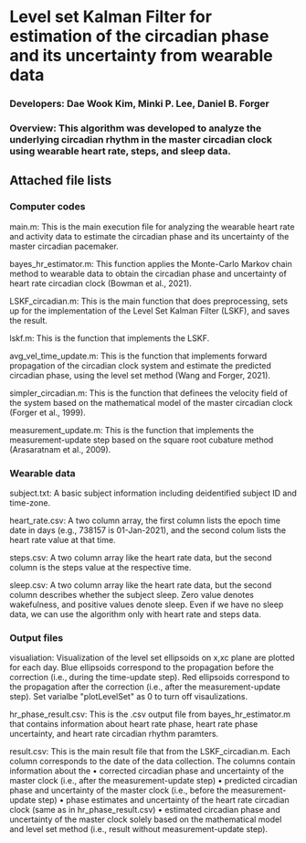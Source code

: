# Level set Kalman Filter for estimation of the circadian phase and its uncertainty from wearable data
### Developers: Dae Wook Kim, Minki P. Lee, Daniel B. Forger
### Overview: This algorithm was developed to analyze the underlying circadian rhythm in the master circadian clock using wearable heart rate, steps, and sleep data.

## Attached file lists
### Computer codes
main.m: This is the main execution file for analyzing the wearable heart rate and activity data to estimate the circadian phase and its uncertainty of the master circadian pacemaker.

bayes_hr_estimator.m: This function applies the Monte-Carlo Markov chain method to wearable data to obtain the circadian phase and uncertainty of heart rate circadian clock (Bowman et al., 2021). 

LSKF_circadian.m: This is the main function that does preprocessing, sets up for the implementation of the Level Set Kalman Filter (LSKF), and saves the result.

lskf.m: This is the function that implements the LSKF.

avg_vel_time_update.m: This is the function that implements forward propagation of the circadian clock system and estimate the predicted circadian phase, using the level set method (Wang and Forger, 2021).

simpler_circadian.m: This is the function that definees the velocity field of the system based on the mathematical model of the master circadian clock (Forger et al., 1999).

measurement_update.m: This is the function that implements the measurement-update step based on the square root cubature method (Arasaratnam et al., 2009).

### Wearable data
subject.txt: A basic subject information including deidentified subject ID and time-zone.

heart_rate.csv: A two column array, the first column lists the epoch time date in days (e.g., 738157 is 01-Jan-2021), and the second colum lists the heart rate value at that time.

steps.csv: A two column array like the heart rate data, but the second column is the steps value at the respective time.

sleep.csv: A two column array like the heart rate data, but the second column describes whether the subject sleep. Zero value denotes wakefulness, and positive values denote sleep. Even if we have no sleep data, we can use the algorithm only with heart rate and steps data.

### Output files
visualiation: Visualization of the level set ellipsoids on x,xc plane are plotted for each day. Blue ellipsoids correspond to the propagation before the correction (i.e., during the time-update step). Red ellipsoids correspond to the propagation after the correction (i.e., after the measurement-update step). Set varialbe "plotLevelSet" as 0 to turn off visaulizations.

hr_phase_result.csv: This is the .csv output file from bayes_hr_estimator.m that contains information about heart rate phase, heart rate phase uncertainty, and heart rate circadian rhythm paramters.

result.csv: This is the main result file that from the LSKF_circadian.m. Each column corresponds to the date of the data collection. The columns contain information about the 
• corrected circadian phase and uncertainty of the master clock (i.e., after the measurement-update step) 
• predicted circadian phase and uncertainty of the master clock (i.e., before the measurement-update step) 
• phase estimates and uncertainty of the heart rate circadian clock (same as in hr_phase_result.csv)
• estimated circadian phase and uncertainty of the master clock solely based on the mathematical model and level set method (i.e., result without measurement-update step).
